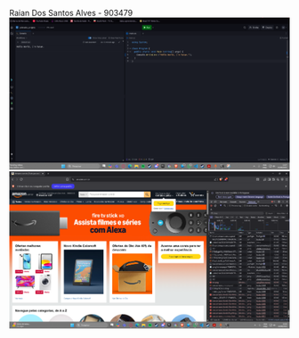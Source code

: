 Raian Dos Santos Alves - 903479
![alt text](image.png)
![alt text](<Captura de tela 2025-08-24 150530.png>)